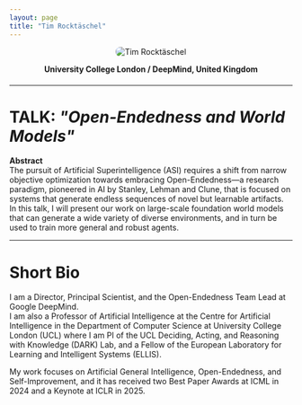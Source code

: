 ```yaml
---
layout: page
title: "Tim Rocktäschel"
---
```


<div style="text-align:center; margin-bottom:20px;">
  <img src="/assets/img/Tim-Rocktaeschel-photo-square.png" alt="Tim Rocktäschel" style="max-width:220px; border-radius:8px;">
  <p><strong>University College London / DeepMind, United Kingdom</strong></p>
</div>

---

# TALK: *"Open-Endedness and World Models"*

**Abstract**  
The pursuit of Artificial Superintelligence (ASI) requires a shift from narrow objective optimization towards embracing Open-Endedness—a research paradigm, pioneered in AI by Stanley, Lehman and Clune, that is focused on systems that generate endless sequences of novel but learnable artifacts. In this talk, I will present our work on large-scale foundation world models that can generate a wide variety of diverse environments, and in turn be used to train more general and robust agents.

---

# Short Bio

I am a Director, Principal Scientist, and the Open-Endedness Team Lead at Google DeepMind.  
I am also a Professor of Artificial Intelligence at the Centre for Artificial Intelligence in the Department of Computer Science at University College London (UCL) where I am PI of the UCL Deciding, Acting, and Reasoning with Knowledge (DARK) Lab, and a Fellow of the European Laboratory for Learning and Intelligent Systems (ELLIS).  

My work focuses on Artificial General Intelligence, Open-Endedness, and Self-Improvement, and it has received two Best Paper Awards at ICML in 2024 and a Keynote at ICLR in 2025.
